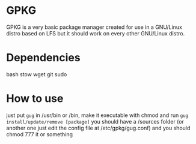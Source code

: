 # GPKG
GPKG is a very basic package manager created for use in a GNU/Linux distro based on LFS but it should work on every other GNU/Linux distro.
# Dependencies
bash
stow
wget
git
sudo
# How to use
just put `gug` in /usr/bin or /bin, make it executable with chmod and run `gug install/update/remove [package]`
you should have a /sources folder (or another one just edit the config file at /etc/gpkg/gug.conf) and you should chmod 777 it or something
